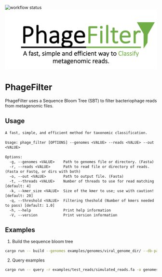 ![workflow status](https://github.com/Dreycey/PhageFilter/actions/workflows/rust.yml/badge.svg)
![phage filter logo](misc/PhageFilterLogo.png)

# PhageFilter

PhageFilter uses a Sequence Bloom Tree (SBT) to filter bacteriophage reads from metagenomic files.

## Usage

```
A fast, simple, and efficient method for taxonomic classification.

Usage: phage_filter [OPTIONS] --genomes <VALUE> --reads <VALUE> --out <VALUE>

Options:
  -g, --genomes <VALUE>    Path to genomes file or directory. (Fasta)
  -r, --reads <VALUE>      Path to read file or directory of reads. (Fasta or Fastq, or dirs with both)
  -o, --out <VALUE>        Path to output file. (Fasta)
  -t, --threads <VALUE>    Number of threads to use for read matching [default: 4]
  -k, --kmer_size <VALUE>  Size of the kmer to use; use with caution! [default: 20]
  -q, --threshold <VALUE>  Filtering theshold (Number of kmers needed to pass) [default: 1.0]
  -h, --help               Print help information
  -V, --version            Print version information
```

## Examples

1. Build the sequence bloom tree

```bash
cargo run -- build --genomes examples/genomes/viral_genome_dir/ --db-path tree -t 6
```

2. Query examples

```bash
cargo run -- query -r examples/test_reads/simulated_reads.fa -o genomes_in_file.csv -d tree -c 1.0 -t 6
```
